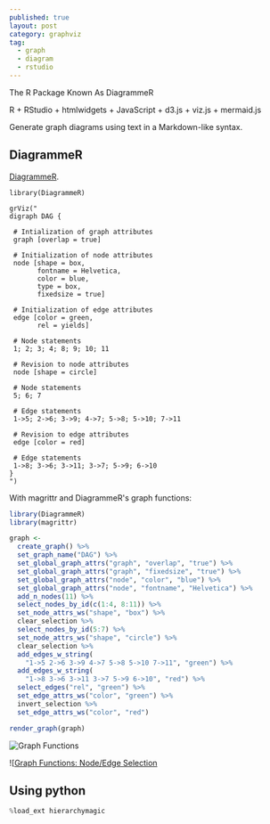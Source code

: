 ```yaml
---
published: true
layout: post
category: graphviz
tag:
  - graph
  - diagram
  - rstudio
---
```


The R Package Known As DiagrammeR


R + RStudio + htmlwidgets + JavaScript + d3.js + viz.js + mermaid.js

Generate graph diagrams using text in a Markdown-like syntax.


## DiagrammeR

 [DiagrammeR](http://rich-iannone.github.io/DiagrammeR/). 
 
 ```
 library(DiagrammeR)

grViz("
digraph DAG {

  # Intialization of graph attributes
  graph [overlap = true]

  # Initialization of node attributes
  node [shape = box,
        fontname = Helvetica,
        color = blue,
        type = box,
        fixedsize = true]

  # Initialization of edge attributes
  edge [color = green,
        rel = yields]

  # Node statements
  1; 2; 3; 4; 8; 9; 10; 11

  # Revision to node attributes
  node [shape = circle]

  # Node statements
  5; 6; 7

  # Edge statements
  1->5; 2->6; 3->9; 4->7; 5->8; 5->10; 7->11

  # Revision to edge attributes
  edge [color = red]

  # Edge statements
  1->8; 3->6; 3->11; 3->7; 5->9; 6->10
}
")
 ```
 
 
 
 
 
 With magrittr and DiagrammeR's graph functions:


```r
library(DiagrammeR)
library(magrittr)

graph <-
  create_graph() %>%
  set_graph_name("DAG") %>%
  set_global_graph_attrs("graph", "overlap", "true") %>%
  set_global_graph_attrs("graph", "fixedsize", "true") %>%
  set_global_graph_attrs("node", "color", "blue") %>%
  set_global_graph_attrs("node", "fontname", "Helvetica") %>%
  add_n_nodes(11) %>%
  select_nodes_by_id(c(1:4, 8:11)) %>% 
  set_node_attrs_ws("shape", "box") %>%
  clear_selection %>%
  select_nodes_by_id(5:7) %>% 
  set_node_attrs_ws("shape", "circle") %>%
  clear_selection %>%
  add_edges_w_string(
    "1->5 2->6 3->9 4->7 5->8 5->10 7->11", "green") %>%
  add_edges_w_string(
    "1->8 3->6 3->11 3->7 5->9 6->10", "red") %>%
  select_edges("rel", "green") %>%
  set_edge_attrs_ws("color", "green") %>%
  invert_selection %>%
  set_edge_attrs_ws("color", "red")

render_graph(graph)
```



 ![Graph Functions](https://github.com/rich-iannone/DiagrammeR/blob/master/inst/img/graph_functions_1.png)
 
 
 ![[Graph Functions: Node/Edge Selection](https://github.com/rich-iannone/DiagrammeR/raw/master/inst/img/graph_functions_3.png)



## Using python

```python
%load_ext hierarchymagic
```